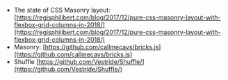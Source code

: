 * The state of CSS Masonry layout: [https://regisphilibert.com/blog/2017/12/pure-css-masonry-layout-with-flexbox-grid-columns-in-2018/](https://regisphilibert.com/blog/2017/12/pure-css-masonry-layout-with-flexbox-grid-columns-in-2018/)
* Masonry: [https://github.com/callmecavs/bricks.js](https://github.com/callmecavs/bricks.js)
* Shuffle [https://github.com/Vestride/Shuffle/](https://github.com/Vestride/Shuffle/)
